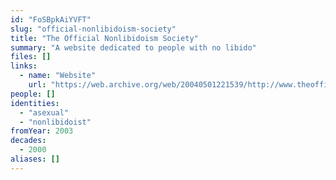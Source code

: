 ```yaml
---
id: "FoSBpkAiYVFT"
slug: "official-nonlibidoism-society"
title: "The Official Nonlibidoism Society"
summary: "A website dedicated to people with no libido"
files: []
links:
  - name: "Website"
    url: "https://web.archive.org/web/20040501221539/http://www.theofficialasexualsociety.com:80/index.html"
people: []
identities:
  - "asexual"
  - "nonlibidoist"
fromYear: 2003
decades:
  - 2000
aliases: []
---
```

